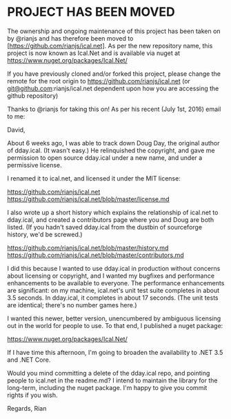 # PROJECT HAS BEEN MOVED
The ownership and ongoing maintenance of this project has been taken on by @rianjs and has therefore been moved to [https://github.com/rianjs/ical.net]. As per the new repository name, this project is now known as Ical.Net and is available via nuget at https://www.nuget.org/packages/Ical.Net/

If you have previously cloned and/or forked this project, please change the remote for the root origin to https://github.com/rianjs/ical.net (or git@github.com:rianjs/ical.net dependent upon how you are accessing the github repository)

Thanks to @rianjs for taking this on! As per his recent (July 1st, 2016) email to me:

David,

About 6 weeks ago, I was able to track down Doug Day, the original author of dday.ical. (It wasn't easy.) He relinquished the copyright, and gave me permission to open source dday.ical under a new name, and under a permissive license.

I renamed it to ical.net, and licensed it under the MIT license:

https://github.com/rianjs/ical.net
https://github.com/rianjs/ical.net/blob/master/license.md

I also wrote up a short history which explains the relationship of ical.net to dday.ical, and created a contributors page where you and Doug are both listed. (If you hadn't saved dday.ical from the dustbin of sourceforge history, we'd be screwed.)

https://github.com/rianjs/ical.net/blob/master/history.md
https://github.com/rianjs/ical.net/blob/master/contributors.md

I did this because I wanted to use dday.ical in production without concerns about licensing or copyright, and I wanted my bugfixes and performance enhancements to be available to everyone. The performance enhancements are significant: on my machine, ical.net's unit test suite completes in about 3.5 seconds. In dday.ical, it completes in about 17 seconds. (The unit tests are identical; there's no number games here.)

I wanted this newer, better version, unencumbered by ambiguous licensing out in the world for people to use. To that end, I published a nuget package:

https://www.nuget.org/packages/Ical.Net/

If I have time this afternoon, I'm going to broaden the availability to .NET 3.5 and .NET Core.

Would you mind committing a delete of the dday.ical repo, and pointing people to ical.net in the readme.md? I intend to maintain the library for the long-term, including the nuget package. I'm happy to give you commit rights if you wish.

Regards,
Rian

